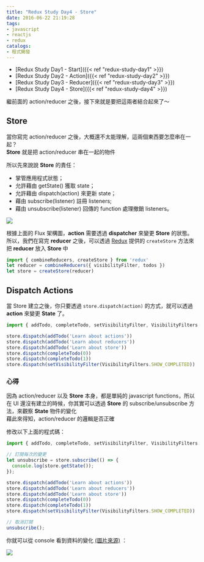 ```yaml
---
title: "Redux Study Day4 - Store"
date: 2016-06-22 21:19:28
tags:
- javascript
- reactjs
- redux
catalogs:
- 程式開發
---
```


* [Redux Study Day1 - Start]({{< ref "redux-study-day1" >}})
* [Redux Study Day2 - Action]({{< ref "redux-study-day2" >}})
* [Redux Study Day3 - Reducer]({{< ref "redux-study-day3" >}})
* [Redux Study Day4 - Store]({{< ref "redux-study-day4" >}})

繼前面的 action/reducer 之後，接下來就是要把這兩者結合起來了～  

<!--more-->

## Store

當你寫完 action/reducer 之後，大概還不太能理解，這兩個東西要怎麼串在一起？  
**Store** 就是把 action/reducer 串在一起的物件

所以先來說說 **Store** 的責任： 

- 掌管應用程式狀態；
- 允許藉由 getState() 獲取 state；
- 允許藉由 dispatch(action) 來更新 state；
- 藉由 subscribe(listener) 註冊 listeners;
- 藉由 unsubscribe(listener) 回傳的 function 處理撤銷 listeners。 

![](https://facebook.github.io/flux/img/flux-simple-f8-diagram-explained-1300w.png)

根據上面的 Flux 架構圖，**action** 需要透過 **dispatcher** 來變更 **Store** 的狀態。  
所以，我們在寫完 **reducer** 之後，可以透過 [Redux][] 提供的 `createStore` 方法來把 **reducer** 放入 **Store** 中

```javascript
import { combineReducers, createStore } from 'redux'
let reducer = combineReducers({ visibilityFilter, todos })
let store = createStore(reducer)
```

## Dispatch Actions

當 Store 建立之後，你只要透過 `store.dispatch(action)` 的方式，就可以透過 **action** 來變更 **State**  了。  

```javascript
import { addTodo, completeTodo, setVisibilityFilter, VisibilityFilters } from './actions'

store.dispatch(addTodo('Learn about actions'))
store.dispatch(addTodo('Learn about reducers'))
store.dispatch(addTodo('Learn about store'))
store.dispatch(completeTodo(0))
store.dispatch(completeTodo(1))
store.dispatch(setVisibilityFilter(VisibilityFilters.SHOW_COMPLETED))
```

### 心得

因為 action/reducer 以及 **Store** 本身，都是單純的 javascript functions，所以在 UI 還沒有建立的時候，你其實可以透過 **Store** 的 subscribe/unsubscribe 方法，來觀察 **State** 物件的變化  
藉此來得知，action/reducer 的邏輯是否正確  

修改以下上面的程式碼：  

```javascript
import { addTodo, completeTodo, setVisibilityFilter, VisibilityFilters } from './actions'

// 訂閱每次的變更
let unsubscribe = store.subscribe(() => {
  console.log(store.getState());
});

store.dispatch(addTodo('Learn about actions'))
store.dispatch(addTodo('Learn about reducers'))
store.dispatch(addTodo('Learn about store'))
store.dispatch(completeTodo(0))
store.dispatch(completeTodo(1))
store.dispatch(setVisibilityFilter(VisibilityFilters.SHOW_COMPLETED))

// 取消訂閱
unsubscribe();
```
你就可以從 console 看到資料的變化 [(圖片來源)](https://chentsulin.github.io/redux/docs/basics/Store.html) ：

![](http://i.imgur.com/zMMtoMz.png)

  

[Redux]: https://github.com/reactjs/redux
